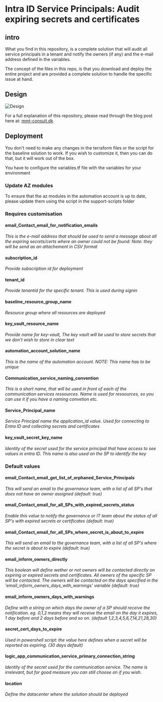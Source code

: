 # Intra ID Service Principals: Audit expiring secrets and certificates 

## intro

What you find in this repository, is a complete solution that will audit all service principals in a tenant and notify the owners (if any) and the e-mail address defined in the variables.

The concept of the files in this repo, is that you download and deploy the entire project and are provided a complete solution to handle the specific issue at hand. 

## Design

![Design](https://usercontent.one/wp/www.mmt-consult.dk/wp-content/uploads/2024/08/Intra-ID-Service-Principals_-Audit-expiring-secrets-and-certificates-Design-drawing-980x690.png)

For a full explanation of this repository, please read through the blog post here at: [mmt-consult.dk](https://www.mmt-consult.dk/intra-id-service-principals-audit-expiring-secrets-and-certificates/)

## Deployment

You don't need to make any changes in the terraform files or the script for the baseline solution to work. If you wish to customize it, then you can do that, but it will work out of the box. 

You have to configure the variables.tf file with the variables for your environment

### Update AZ modules
To ensure that the az modules in the automation account is up to date, please update them using the script in the support-scripts folder 

### Requires customisation
#### email_Contact_email_for_notification_emails
*This is the e-mail address that should be used to send a message about all the expiring secrets/certs where an owner could not be found: Note: they will be send as an attachement in CSV format*

#### subscription_id
*Provide subscription id for deployment*

#### tenant_id
*Provide tenantid for the specific tenant. This is used during signin*

#### baseline_resource_group_name
*Resource group where all resources are deployed*

#### key_vault_resource_name
*Provide name for key-vault, The key vault will be used to store secrets that we don't wish to store in clear text*

#### automation_account_solution_name
*This is the name of the automation account. NOTE: This name has to be unique*

#### Communication_service_naming_convention
*This is a short name, that will be used in front of each of the communication services ressources. Name is used for ressources, so you can use it if you have a naming convetion etc.*

#### Service_Principal_name
*Service Principal name the application_id value. Used for connecting to Entra ID and collecting secrets and certificates*

#### key_vault_secret_key_name
*Identity of the secret used for the service principal that have access to see values in entra ID. This name is also used on the SP to identify the key*


### Default values
#### email_Contact_email_get_list_of_orphaned_Service_Principals
*This will send an email to the governance team, with a list of all SP's that does not have an owner assigned (default: true)*

#### email_Contact_email_for_all_SPs_with_expired_secrets_status
*Enable this value to notify the governance or IT team about the status of all SP's with expired secrets or certificates (default: true)*

#### email_Contact_email_for_all_SPs_where_secret_is_about_to_expire
*This will send an email to the governance team, with a list of all SP's where the secret is about to expire (default: true)*

#### email_inform_owners_directly
*This boolean will define wether or not owners will be contacted directly on expiring or expired secrets and certificates. All owners of the specific SP will be contacted. The owners will be contacted on the days specified in the 'email_inform_owners_days_with_warnings' variable (default: true)*

#### email_inform_owners_days_with_warnings
*Define with a string on which days the owner of a SP should receive the notification. eg. 0,1,2 means they will receive the email on the day it expires, 1 day before and 2 days before and so on. (default 1,2,3,4,5,6,7,14,21,28,30)*

#### secret_cert_days_to_expire
*Used in powershell script: the value here defines when a secret will be reported as expiring. (30 days default)*

#### logic_app_communication_service_primary_connection_string
*Identity of the secret used for the communication service. The name is irrelevant, but for good measure you can still choose on if you wish.*

#### location
*Define the datacenter where the solution should be deployed*
